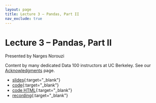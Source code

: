 ```yaml
---
layout: page
title: Lecture 3 – Pandas, Part II
nav_exclude: true
---
```


# Lecture 3 – Pandas, Part II

Presented by Narges Norouzi

Content by many dedicated Data 100 instructors at UC Berkeley. See our [Acknowledgments](../../acks) page.

- [slides](https://docs.google.com/presentation/d/1LKCBMScicm59Z5AeOA5pVO0N-NFOjKyQtyinhJxIhpY/edit?usp=sharing){:target="_blank"}
- [code](https://data100.datahub.berkeley.edu/hub/user-redirect/git-pull?repo=https%3A%2F%2Fgithub.com%2FDS-100%2Fsp25-student&urlpath=tree%2Fsp25-student%2Flecture%2Flec03%2Flec03.ipynb&branch=main){:target="_blank"}
- [code HTML](../../resources/assets/lectures/lec03/lec03.html){:target="_blank"}
- [recording](https://youtu.be/-UDZZZ7Xgc0){:target="_blank"}